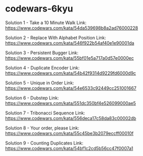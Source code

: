 # codewars-6kyu

Solution 1 - Take a 10 Minute Walk
Link: https://www.codewars.com/kata/54da539698b8a2ad76000228

Solution 2 - Replace With Alphabet Position
Link: https://www.codewars.com/kata/546f922b54af40e1e90001da

Solution 3 - Persistent Bugger
Link: https://www.codewars.com/kata/55bf01e5a717a0d57e0000ec

Solution 4 - Duplicate Encoder
Link: https://www.codewars.com/kata/54b42f9314d9229fd6000d9c

Solution 5 - Unique in Order
Link: https://www.codewars.com/kata/54e6533c92449cc251001667

Solution 6 - Dubstep
Link: https://www.codewars.com/kata/551dc350bf4e526099000ae5

Solution 7 - Tribonacci Sequence
Link: https://www.codewars.com/kata/556deca17c58da83c00002db

Solution 8 - Your order, please
Link: https://www.codewars.com/kata/55c45be3b2079eccff00010f

Solution 9 - Counting Duplicates
Link: https://www.codewars.com/kata/54bf1c2cd5b56cc47f0007a1
